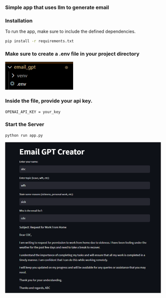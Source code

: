 ### Simple app that uses llm to generate email

### Installation

To run the app, make sure to include the defined dependencies.
```bash
pip install -r requirements.txt
```

### Make sure to create a .env file in your project directory
<img src = "./folder_structure.png">

### Inside the file, provide your api key.
```bash
OPENAI_API_KEY = your_key
```
### Start the Server
```bash
python run app.py
```
<img src = "./app.png">
